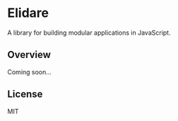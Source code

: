 # Elidare

A library for building modular applications in JavaScript.

## Overview

Coming soon...

## License

MIT

